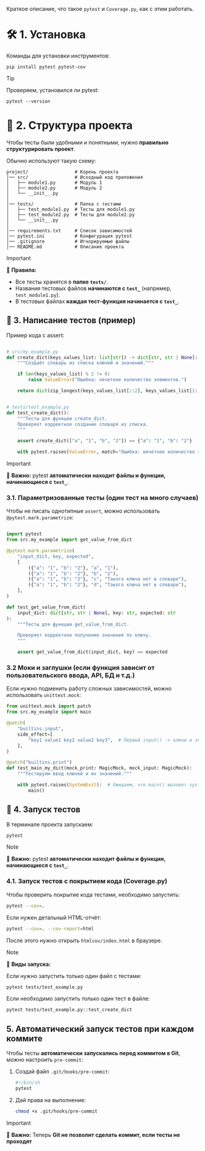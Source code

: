 Краткое описание, что такое `pytest` и `Coverage.py`, как с этим работать.

# 🛠️ **1. Установка**

Команды для установки инструментов:

``` terminal
pip install pytest pytest-cov
```

> [!TIP]
> Проверяем, установился ли pytest: 
> ``` terminal
> pytest --version
> ```


# 📂 **2. Структура проекта**

Чтобы тесты были удобными и понятными, нужно **правильно структурировать проект**.

Обычно используют такую схему:

```
project/                 # Корень проекта
│── src/                 # Исходный код приложения
│   ├── module1.py       # Модуль 1
│   ├── module2.py       # Модуль 2
│   └── __init__.py      
│
│── tests/               # Папка с тестами
│   ├── test_module1.py  # Тесты для module1.py
│   ├── test_module2.py  # Тесты для module2.py
│   └── __init__.py      
│
│── requirements.txt     # Список зависимостей
│── pytest.ini           # Конфигурация pytest
│── .gitignore           # Игнорируемые файлы
│── README.md            # Описание проекта
```

> [!IMPORTANT] 
> 📌 **Правила:**
> - Все тесты хранятся в **папке `tests/`**.
> - Названия тестовых файлов **начинаются с `test_`** (например, `test_module1.py`).
> - В тестовых файлах **каждая тест-функция начинается с `test_`**.


## 📝 **3. Написание тестов (пример)**

Пример кода с assert:

```python

# src/my_example.py
def create_dict(keys_values_list: list[str]) -> dict[str, str | None]:
    """Создаёт словарь из списка ключей и значений."""

    if len(keys_values_list) % 2 != 0:
        raise ValueError("Ошибка: нечетное количество элементов.")

    return dict(zip_longest(keys_values_list[::2], keys_values_list[1::2]))
```

```python

# tests/test_example.py
def test_create_dict():
    """Тесты для функции create_dict.
    Проверяет корректное создание словаря из списка.
    """

    assert create_dict(["a", "1", "b", "2"]) == {"a": "1", "b": "2"}

    with pytest.raises(ValueError, match="Ошибка: нечетное количество элементов."): create_dict(["a", "1", "b"])
```

> [!IMPORTANT] 
> 📌 **Важно:** 
> pytest **автоматически находит файлы и функции, начинающиеся с `test_`**.


### **3.1. Параметризованные тесты (один тест на много случаев)**

Чтобы не писать однотипные `assert`, можно использовать `@pytest.mark.parametrize`:

```python

import pytest
from src.my_example import get_value_from_dict

@pytest.mark.parametrize(
    "input_dict, key, expected",
    [
        ({"a": "1", "b": "2"}, "a", "1"),
        ({"a": "1", "b": "2"}, "b", "2"),
        ({"a": "1", "b": "2"}, "c", "Такого ключа нет в словаре"),
        ({"a": "1", "b": "2"}, "d", "Такого ключа нет в словаре"),
    ],
)

def test_get_value_from_dict(
    input_dict: dict[str, str | None], key: str, expected: str
):
    """Тесты для функции get_value_from_dict.

    Проверяет корректное получение значения по ключу.
    """

    assert get_value_from_dict(input_dict, key) == expected
```


### **3.2 Моки и заглушки (если функция зависит от пользовательского ввода, API, БД и т.д.)**

Если нужно подменить работу сложных зависимостей, можно использовать `unittest.mock`:

```python
from unittest.mock import patch
from src.my_example import main

@patch(
    "builtins.input",
    side_effect=[
        "key1 value1 key2 value2 key3",  # Первый input() -> ключи и значения
    ],
)

@patch("builtins.print")
def test_main_my_dict(mock_print: MagicMock, mock_input: MagicMock):
    """Тестируем ввод ключей и их значений."""

    with pytest.raises(SystemExit):  # Ожидаем, что main() вызовет sys.exit()
        main()
```


## 🚀 **4. Запуск тестов**

 В терминале проекта запускаем:

```bash
pytest
```

> [!NOTE] 
> 📌 **Важно:** 
> pytest **автоматически находит файлы и функции, начинающиеся с `test_`**.


### **4.1. Запуск тестов с покрытием кода (Coverage.py)**

Чтобы проверить покрытие кода тестами, необходимо запустить:

```bash
pytest --cov=.
```

Если нужен детальный HTML-отчёт:

```bash
pytest --cov=. --cov-report=html
```

После этого нужно открыть `htmlcov/index.html` в браузере.

> [!NOTE] 
> 📌 **Виды запуска:**
> 
> Если нужно запустить только один файл с тестами:
>
>```bash
>pytest tests/test_example.py
>```
>
> Если необходимо запустить только один тест в файле:
>
>```bash
>pytest tests/test_example.py::test_create_dict
>```


## **5. Автоматический запуск тестов при каждом коммите**

Чтобы тесты **автоматически запускались перед коммитом в Git**, можно настроить `pre-commit`:

1. Создай файл `.git/hooks/pre-commit`:
	
	``` bash
	#!/bin/sh
	pytest
	```
	  
2. Дай права на выполнение:
    
    ``` bash
    chmod +x .git/hooks/pre-commit
    ```

> [!IMPORTANT] 
> 📌 **Важно:** 
> Теперь **Git не позволит сделать коммит, если тесты не проходят**
